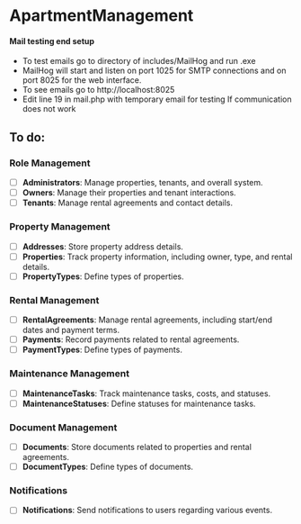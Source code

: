 ﻿# ApartmentManagement

#### Mail testing end setup

- To test emails go to directory of includes/MailHog and run .exe
- MailHog will start and listen on port 1025 for SMTP connections and on port 8025 for the web interface.
- To see emails go to http://localhost:8025
- Edit line 19 in mail.php with temporary email for testing If communication does not work


## To do:

### Role Management
- [ ] **Administrators**: Manage properties, tenants, and overall system.
- [ ] **Owners**: Manage their properties and tenant interactions.
- [ ] **Tenants**: Manage rental agreements and contact details.

### Property Management
- [ ] **Addresses**: Store property address details.
- [ ] **Properties**: Track property information, including owner, type, and rental details.
- [ ] **PropertyTypes**: Define types of properties.

### Rental Management
- [ ] **RentalAgreements**: Manage rental agreements, including start/end dates and payment terms.
- [ ] **Payments**: Record payments related to rental agreements.
- [ ] **PaymentTypes**: Define types of payments.

### Maintenance Management
- [ ] **MaintenanceTasks**: Track maintenance tasks, costs, and statuses.
- [ ] **MaintenanceStatuses**: Define statuses for maintenance tasks.

### Document Management
- [ ] **Documents**: Store documents related to properties and rental agreements.
- [ ] **DocumentTypes**: Define types of documents.

### Notifications
- [ ] **Notifications**: Send notifications to users regarding various events.